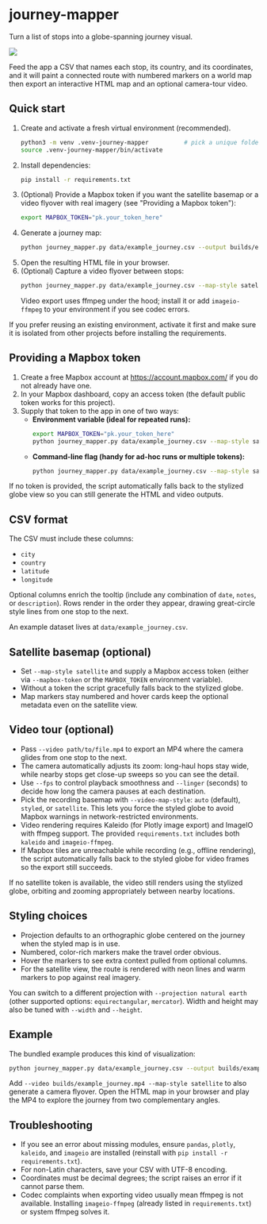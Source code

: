 # journey-mapper

Turn a list of stops into a globe-spanning journey visual. 

![](./builds/global_journey.gif)

Feed the app a CSV that names each stop, its country, and its coordinates, and it will paint a connected route with numbered markers on a world map then export an interactive HTML map and an optional camera-tour video.

## Quick start

1. Create and activate a fresh virtual environment (recommended).
   ```bash
   python3 -m venv .venv-journey-mapper          # pick a unique folder name if you keep multiple venvs
   source .venv-journey-mapper/bin/activate
   ```
2. Install dependencies:
   ```bash
   pip install -r requirements.txt
   ```
3. (Optional) Provide a Mapbox token if you want the satellite basemap or a video flyover with real imagery (see "Providing a Mapbox token"):
   ```bash
   export MAPBOX_TOKEN="pk.your_token_here"
   ```
4. Generate a journey map:
   ```bash
   python journey_mapper.py data/example_journey.csv --output builds/example_journey.html --title "Around the World in 10 Stops"
   ```
5. Open the resulting HTML file in your browser.
6. (Optional) Capture a video flyover between stops:
   ```bash
   python journey_mapper.py data/example_journey.csv --map-style satellite --video builds/example_journey.mp4 --title "Around the World in 10 Stops"
   ```
   Video export uses ffmpeg under the hood; install it or add `imageio-ffmpeg` to your environment if you see codec errors.

If you prefer reusing an existing environment, activate it first and make sure it is isolated from other projects before installing the requirements.

## Providing a Mapbox token

1. Create a free Mapbox account at https://account.mapbox.com/ if you do not already have one.
2. In your Mapbox dashboard, copy an access token (the default public token works for this project).
3. Supply that token to the app in one of two ways:
   - **Environment variable (ideal for repeated runs):**
     ```bash
     export MAPBOX_TOKEN="pk.your_token_here"
     python journey_mapper.py data/example_journey.csv --map-style satellite --output builds/example_satellite.html
     ```
   - **Command-line flag (handy for ad-hoc runs or multiple tokens):**
     ```bash
     python journey_mapper.py data/example_journey.csv --map-style satellite --mapbox-token "pk.your_token_here" --output builds/example_satellite.html
     ```

If no token is provided, the script automatically falls back to the stylized globe view so you can still generate the HTML and video outputs.

## CSV format

The CSV must include these columns:

- `city`
- `country`
- `latitude`
- `longitude`

Optional columns enrich the tooltip (include any combination of `date`, `notes`, or `description`). Rows render in the order they appear, drawing great-circle style lines from one stop to the next.

An example dataset lives at `data/example_journey.csv`.

## Satellite basemap (optional)

- Set `--map-style satellite` and supply a Mapbox access token (either via `--mapbox-token` or the `MAPBOX_TOKEN` environment variable).
- Without a token the script gracefully falls back to the stylized globe.
- Map markers stay numbered and hover cards keep the optional metadata even on the satellite view.

## Video tour (optional)

- Pass `--video path/to/file.mp4` to export an MP4 where the camera glides from one stop to the next.
- The camera automatically adjusts its zoom: long-haul hops stay wide, while nearby stops get close-up sweeps so you can see the detail.
- Use `--fps` to control playback smoothness and `--linger` (seconds) to decide how long the camera pauses at each destination.
- Pick the recording basemap with `--video-map-style`: `auto` (default), `styled`, or `satellite`. This lets you force the styled globe to avoid Mapbox warnings in network-restricted environments.
- Video rendering requires Kaleido (for Plotly image export) and ImageIO with ffmpeg support. The provided `requirements.txt` includes both `kaleido` and `imageio-ffmpeg`.
- If Mapbox tiles are unreachable while recording (e.g., offline rendering), the script automatically falls back to the styled globe for video frames so the export still succeeds.

If no satellite token is available, the video still renders using the stylized globe, orbiting and zooming appropriately between nearby locations.

## Styling choices

- Projection defaults to an orthographic globe centered on the journey when the styled map is in use.
- Numbered, color-rich markers make the travel order obvious.
- Hover the markers to see extra context pulled from optional columns.
- For the satellite view, the route is rendered with neon lines and warm markers to pop against real imagery.

You can switch to a different projection with `--projection natural earth` (other supported options: `equirectangular`, `mercator`). Width and height may also be tuned with `--width` and `--height`.

## Example

The bundled example produces this kind of visualization:

```bash
python journey_mapper.py data/example_journey.csv --output builds/example_journey.html
```

Add `--video builds/example_journey.mp4 --map-style satellite` to also generate a camera flyover. Open the HTML map in your browser and play the MP4 to explore the journey from two complementary angles.

## Troubleshooting

- If you see an error about missing modules, ensure `pandas`, `plotly`, `kaleido`, and `imageio` are installed (reinstall with `pip install -r requirements.txt`).
- For non-Latin characters, save your CSV with UTF-8 encoding.
- Coordinates must be decimal degrees; the script raises an error if it cannot parse them.
- Codec complaints when exporting video usually mean ffmpeg is not available. Installing `imageio-ffmpeg` (already listed in `requirements.txt`) or system ffmpeg solves it.

